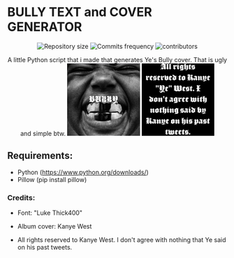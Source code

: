 # BULLY TEXT and COVER GENERATOR

<p align="center">
<img alt="Repository size" src="https://img.shields.io/github/repo-size/x02mateus/bully-cover_generator">
<img alt="Commits frequency" src="https://img.shields.io/github/commit-activity/w/x02mateus/bully-cover_generator">
<img alt="contributors" src="https://img.shields.io/github/contributors/x02mateus/bully-cover_generator">
</p>


<p align="center" width="100%">
    A little Python script that i made that generates Ye's Bully cover. That is ugly and simple btw.
    <img width="33%" src="readme/bully_full_cover_512.png">
    <img width="33%" src="readme/bully_cover_text_512.png">
</p>

## Requirements:
* Python (https://www.python.org/downloads/)
* Pillow (pip install pillow)

### Credits:
* Font: "Luke Thick400"
* Album cover: Kanye West

* All rights reserved to Kanye West. I don't agree with nothing that Ye said on his past tweets.